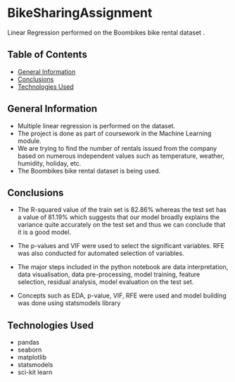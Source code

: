 # BikeSharingAssignment

Linear Regression performed on the Boombikes bike rental dataset .

## Table of Contents
* [General Information](#general-information)
* [Conclusions](#conclusions)
* [Technologies Used](#technologies-used)


## General Information
- Multiple linear regression is performed on the dataset.
- The project is done as part of coursework in the Machine Learning module.
- We are trying to find the number of rentals issued from the company based on numerous independent values such as temperature, weather, humidity, holiday, etc.
- The Boombikes bike rental dataset is being used.

## Conclusions
- The R-squared value of the train set is 82.86% whereas the test set has a value of 81.19% which suggests that our model broadly explains the variance quite accurately on the test set and thus we can conclude that it is a good model.

- The p-values and VIF were used to select the significant variables. RFE was also conducted for automated selection of variables.

- The major steps included in the python notebook are data interpretation, data visualisation, data pre-processing, model training, feature selection, residual analysis, model evaluation on the test set.

- Concepts such as EDA, p-value, VIF, RFE were used and model building was done using statsmodels library

## Technologies Used
- pandas
- seaborn
- matplotlib
- statsmodels
- sci-kit learn
